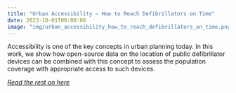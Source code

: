 ```yaml
---
title: "Urban Accessibility — How to Reach Defibrillators on Time"
date: 2023-10-01T00:00:00
image: "img/urban_accessibility_how_to_reach_defibrillators_on_time.png"
---
```


Accessibility is one of the key concepts in urban planning today. In this work, we show how open-source data on the location of public defibrillator devices can be combined with this concept to assess the population coverage with appropriate access to such devices.


<!--more-->


[*_Read the rest on here_*](https://towardsdatascience.com/urban-accessibility-how-to-reach-defibrillators-on-time-c865d9194448)
